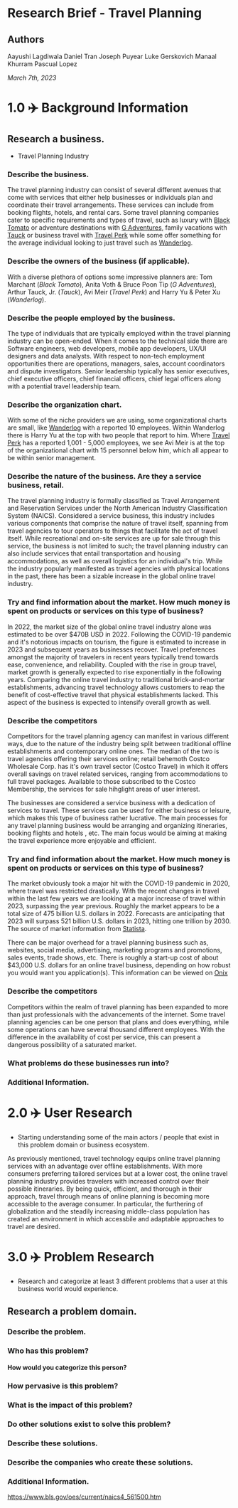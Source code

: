 # Research Brief - Travel Planning

## Authors
Aayushi Lagdiwala
Daniel Tran
Joseph Puyear
Luke Gerskovich
Manaal Khurram
Pascual Lopez

*March 7th, 2023*

# 1.0 ✈️ Background Information

## Research a business.
* Travel Planning Industry

### Describe the business.
The travel planning industry can consist of several different avenues that come with services that either help businesses or individuals plan and coordinate their travel arrangements. These services can include from booking flights, hotels, and rental cars. Some travel planning companies cater to specific requirements and types of travel, such as luxury with [Black Tomato](https://www.blacktomato.com/us/) or adventure destinations with [G Adventures](https://www.gadventures.com/), family vacations with [Tauck](https://www.tauck.com/tours-and-cruises/family-travel) or business travel with [Travel Perk](https://www.travelperk.com/) while some offer something for the average individual looking to just travel such as [Wanderlog](https://wanderlog.com/).  

### Describe the owners of the business (if applicable).
With a diverse plethora of options some impressive planners are: Tom Marchant (*Black Tomato*), Anita Voth & Bruce Poon Tip (*G Adventures*), Arthur Tauck, Jr. (*Tauck*), Avi Meir (*Travel Perk*) and Harry Yu & Peter Xu (*Wanderlog*).

### Describe the people employed by the business.
The type of individuals that are typically employed within the travel planning industry can be open-ended. When it comes to the technical side there are Software engineers, web developers, mobile app developers, UX/UI designers and data analysts. With respect to non-tech employment opportunities there are operations, managers, sales, account coordinators and dispute investigators. Senior leadership typically has senior executives, chief executive officers, chief financial officers, chief legal officers along with a potential travel leadership team.

### Describe the organization chart.
With some of the niche providers we are using, some organizational charts are small, like [Wanderlog](https://wanderlog.com/) with a reported 10 employees. Within Wanderlog there is Harry Yu at the top with two people that report to him. Where [Travel Perk](https://www.travelperk.com/) has a reported 1,001 - 5,000 employees, we see Avi Meir is at the top of the organizational chart with 15 personnel below him, which all appear to be within senior management. 

### Describe the nature of the business. Are they a service business, retail.

The travel planning industry is formally classified as Travel Arrangement and Reservation Services under the North American Industry Classification System (NAICS). Considered a service business, this industry includes various components that comprise the nature of travel itself, spanning from travel agencies to tour operators to things that facilitate the act of travel itself. While recreational and on-site services are up for sale through this service, the business is not limited to such; the travel planning industry can also include services that entail transportation and housing accommodations, as well as overall logistics for an individual's trip. While the industry popularly manifested as travel agencies with physical locations in the past, there has been a sizable increase in the global online travel industry.
### Try and find information about the market. How much money is spent on products or services on this type of business?
In 2022, the market size of the global online travel industry alone was estimated to be over $470B USD in 2022. Following the COVID-19 pandemic and it's notorious impacts on tourism, the figure is estimated to increase in 2023 and subsequent years as businesses recover. Travel preferences amongst the majority of travelers in recent years typically trend towards ease, convenience, and reliability. Coupled with the rise in group travel, market growth is generally expected to rise exponentially in the following years. Comparing the online travel industry to traditional brick-and-mortar establishments, advancing travel technology allows customers to reap the benefit of cost-effective travel that physical establishments lacked. This aspect of the business is expected to intensify overall growth as well. 
### Describe the competitors
Competitors for the travel planning agency can manifest in various different ways, due to the nature of the industry being split between traditional offline establishments and contemporary online ones. The median of the two is travel agencies offering their services online; retail behemoth Costco Wholesale Corp. has it's own travel sector (Costco Travel) in which it offers overall savings on travel related services, ranging from accommodations to full travel packages. Available to those subscribed to the Costco Membership, the services for sale hihglight areas of user interest. 

The businesses are considered a service business with a dedication of services to travel. These services can be used for either business or leisure, which makes this type of business rather lucrative. The main processes for any travel planning business would be arranging and organizing itineraries, booking flights and hotels , etc. The main focus would be aiming at making the travel experience more enjoyable and efficient.

### Try and find information about the market. How much money is spent on products or services on this type of business?
The market obviously took a major hit with the COVID-19 pandemic in 2020, where travel was restricted drastically. With the recent changes in travel within the last few years we are looking at a major increase of travel within 2023, surpassing the year previous. Roughly the market appears to be a total size of 475 billion U.S. dollars in 2022. Forecasts are anticipating that 2023 will surpass 521 billion U.S. dollars in 2023, hitting one trillion by 2030.  
The source of market information from [Statista](https://www.statista.com/statistics/1179020/online-travel-agent-market-size-worldwide/).

There can be major overhead for a travel planning business such as, websites, social media, advertising, marketing programs and promotions, sales events, trade shows, etc. There is roughly a start-up cost of about $43,000 U.S. dollars for an online travel business, depending on how robust you would want you application(s). 
This information can be viewed on [Onix](https://onix-systems.com/blog/what-does-it-cost-to-start-a-travel-business-online)

### Describe the competitors
Competitors within the realm of travel planning has been expanded to more than just professionals with the advancements of the internet. Some travel planning agencies can be one person that plans and does everything, while some operations can have several thousand different employees. With the difference in the availability of cost per service, this can present a dangerous possibility of a saturated market.

### What problems do these businesses run into?
### Additional Information.


# 2.0 ✈️ User Research
* Starting understanding some of the main actors / people that exist in this problem domain or business ecosystem.

As previously mentioned, travel technology equips online travel planning services with an advantage over offline establishments. With more consumers preferring tailored services but at a lower cost, the online travel planning industry provides travelers with increased control over their possible itineraries. By being quick, efficient, and thorough in their approach, travel through means of online planning is becoming more accessible to the average consumer. In particular, the furthering of globalization and the steadily increasing middle-class population has created an environment in which accessbile and adaptable approaches to travel are desired. 


# 3.0 ✈️ Problem Research
* Research and categorize at least 3 different problems that a user at this business world would experience.

## Research a problem domain.

### Describe the problem.
### Who has this problem?
#### How would you categorize this person?
### How pervasive is this problem?
### What is the impact of this problem?
### Do other solutions exist to solve this problem?
### Describe these solutions. 
### Describe the companies who create these solutions.
### Additional Information.
https://www.bls.gov/oes/current/naics4_561500.htm
